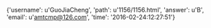{'username': u'GuoJiaCheng', 'path': u'1156/1156.html', 'answer': u'B', 'email': u'amtcmp@126.com', 'time': '2016-02-24:12:27:51'}